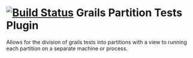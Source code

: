
[![Build Status](https://travis-ci.org/adrianbk/grails-partition-tests.png)](https://travis-ci.org/adrianbk/grails-partition-tests.png])
Grails Partition Tests Plugin
======================

Allows for the division of grails tests into partitions with a view to running each partition on a separate machine or process.
